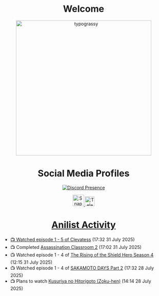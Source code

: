 <div align="center">

# Welcome
<a href="https://github.com/kawarimidoll/typograssy">
    <img alt="typograssy" src="https://typograssy.deno.dev/api?text=%E3%82%88%E3%81%86%E3%81%93%E3%81%9D%E3%81%BF%E3%81%AA%E3%81%95%E3%82%93%20-%20Sheby--&&l0=none&l1=82d9d0&l2=027353&l3=038c4c&l4=01402e&bg=none&frame=none&speed=100&comment=" width="421.99">
</a>

</div>

<div align="center">

# Social Media Profiles

[![Discord Presence](https://lanyard.cnrad.dev/api/612532963938271232)](https://discord.com/users/612532963938271232)


<a href="https://www.snapchat.com/add/a.sheby" title="Snapchat Profile">
    <img src="https://www.freepnglogos.com/uploads/snapchat-logo-png-0.png" width="35" alt="Snapchat Logo" />


<a href="https://t.me/ASheby" title="Telegram Profile">
    <img src="https://www.freepnglogos.com/uploads/telegram-logo-png-0.png" width="30" alt="Telegram Logo" />


</div>

<div align="center">

# Anilist Activity

</div>

<!-- ANILIST_ACTIVITY:start -->

-   📺 Watched episode 1 - 5 of [Clevatess](https://anilist.co/anime/178869) (17:32 31 July 2025)
-   📺 Completed [Assassination Classroom 2](https://anilist.co/anime/21170) (17:02 31 July 2025)
-   📺 Watched episode 1 - 4 of [The Rising of the Shield Hero Season 4](https://anilist.co/anime/173780) (12:15 31 July 2025)
-   📺 Watched episode 1 - 4 of [SAKAMOTO DAYS Part 2](https://anilist.co/anime/184237) (17:32 28 July 2025)
-   📺 Plans to watch [Kusuriya no Hitorigoto (Zoku-hen)](https://anilist.co/anime/195516) (14:14 28 July 2025)

<!-- ANILIST_ACTIVITY:end -->
